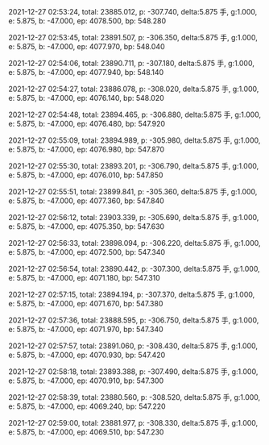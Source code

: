 2021-12-27 02:53:24, total: 23885.012, p: -307.740, delta:5.875 手, g:1.000, e: 5.875, b: -47.000, ep: 4078.500, bp: 548.280

2021-12-27 02:53:45, total: 23891.507, p: -306.350, delta:5.875 手, g:1.000, e: 5.875, b: -47.000, ep: 4077.970, bp: 548.040

2021-12-27 02:54:06, total: 23890.711, p: -307.180, delta:5.875 手, g:1.000, e: 5.875, b: -47.000, ep: 4077.940, bp: 548.140

2021-12-27 02:54:27, total: 23886.078, p: -308.020, delta:5.875 手, g:1.000, e: 5.875, b: -47.000, ep: 4076.140, bp: 548.020

2021-12-27 02:54:48, total: 23894.465, p: -306.880, delta:5.875 手, g:1.000, e: 5.875, b: -47.000, ep: 4076.480, bp: 547.920

2021-12-27 02:55:09, total: 23894.989, p: -305.980, delta:5.875 手, g:1.000, e: 5.875, b: -47.000, ep: 4076.980, bp: 547.870

2021-12-27 02:55:30, total: 23893.201, p: -306.790, delta:5.875 手, g:1.000, e: 5.875, b: -47.000, ep: 4076.010, bp: 547.850

2021-12-27 02:55:51, total: 23899.841, p: -305.360, delta:5.875 手, g:1.000, e: 5.875, b: -47.000, ep: 4077.360, bp: 547.840

2021-12-27 02:56:12, total: 23903.339, p: -305.690, delta:5.875 手, g:1.000, e: 5.875, b: -47.000, ep: 4075.350, bp: 547.630

2021-12-27 02:56:33, total: 23898.094, p: -306.220, delta:5.875 手, g:1.000, e: 5.875, b: -47.000, ep: 4072.500, bp: 547.340

2021-12-27 02:56:54, total: 23890.442, p: -307.300, delta:5.875 手, g:1.000, e: 5.875, b: -47.000, ep: 4071.180, bp: 547.310

2021-12-27 02:57:15, total: 23894.194, p: -307.370, delta:5.875 手, g:1.000, e: 5.875, b: -47.000, ep: 4071.670, bp: 547.380

2021-12-27 02:57:36, total: 23888.595, p: -306.750, delta:5.875 手, g:1.000, e: 5.875, b: -47.000, ep: 4071.970, bp: 547.340

2021-12-27 02:57:57, total: 23891.060, p: -308.430, delta:5.875 手, g:1.000, e: 5.875, b: -47.000, ep: 4070.930, bp: 547.420

2021-12-27 02:58:18, total: 23893.388, p: -307.490, delta:5.875 手, g:1.000, e: 5.875, b: -47.000, ep: 4070.910, bp: 547.300

2021-12-27 02:58:39, total: 23880.560, p: -308.520, delta:5.875 手, g:1.000, e: 5.875, b: -47.000, ep: 4069.240, bp: 547.220

2021-12-27 02:59:00, total: 23881.977, p: -308.330, delta:5.875 手, g:1.000, e: 5.875, b: -47.000, ep: 4069.510, bp: 547.230